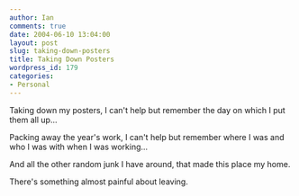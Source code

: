 ```yaml
---
author: Ian
comments: true
date: 2004-06-10 13:04:00
layout: post
slug: taking-down-posters
title: Taking Down Posters
wordpress_id: 179
categories:
- Personal
---
```


Taking down my posters, I can't help but remember the day on which I put them all up...

Packing away the year's work, I can't help but remember where I was and who I was with when I was working...

And all the other random junk I have around, that made this place my home.

There's something almost painful about leaving.
